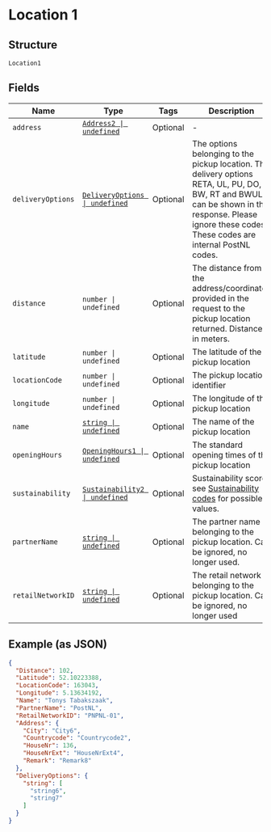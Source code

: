 
# Location 1

## Structure

`Location1`

## Fields

| Name | Type | Tags | Description |
|  --- | --- | --- | --- |
| `address` | [`Address2 \| undefined`](../../doc/models/address-2.md) | Optional | - |
| `deliveryOptions` | [`DeliveryOptions \| undefined`](../../doc/models/delivery-options.md) | Optional | The options belonging to the pickup location. The delivery options RETA, UL, PU, DO, BW, RT and BWUL can be shown in the response. Please ignore these codes. These codes are internal PostNL codes. |
| `distance` | `number \| undefined` | Optional | The distance from the address/coordinates provided in the request to the pickup location returned. Distance in meters. |
| `latitude` | `number \| undefined` | Optional | The latitude of the pickup location |
| `locationCode` | `number \| undefined` | Optional | The pickup location identifier |
| `longitude` | `number \| undefined` | Optional | The longitude of the pickup location |
| `name` | [`string \| undefined`](../../doc/models/string-enum.md) | Optional | The name of the pickup location |
| `openingHours` | [`OpeningHours1 \| undefined`](../../doc/models/opening-hours-1.md) | Optional | The standard opening times of the pickup location |
| `sustainability` | [`Sustainability2 \| undefined`](../../doc/models/sustainability-2.md) | Optional | Sustainability score; see [Sustainability codes](#tag/Reference-codes/Sustainability-codes) for possible values. |
| `partnerName` | [`string \| undefined`](../../doc/models/string-enum.md) | Optional | The partner name belonging to the pickup location. Can be ignored, no longer used. |
| `retailNetworkID` | [`string \| undefined`](../../doc/models/string-enum.md) | Optional | The retail network belonging to the pickup location. Can be ignored, no longer used |

## Example (as JSON)

```json
{
  "Distance": 102,
  "Latitude": 52.10223388,
  "LocationCode": 163043,
  "Longitude": 5.13634192,
  "Name": "Tonys Tabakszaak",
  "PartnerName": "PostNL",
  "RetailNetworkID": "PNPNL-01",
  "Address": {
    "City": "City6",
    "Countrycode": "Countrycode2",
    "HouseNr": 136,
    "HouseNrExt": "HouseNrExt4",
    "Remark": "Remark8"
  },
  "DeliveryOptions": {
    "string": [
      "string6",
      "string7"
    ]
  }
}
```

